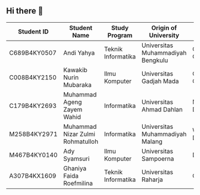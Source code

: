 ## Hi there 👋

| Student ID       | Student Name                      | Study Program         | Origin of University                   | Learning Path         | LinkedIn Link               |
|------------------|-----------------------------------|-----------------------|----------------------------------------|-----------------------|------------------------------|
| C689B4KY0507     | Andi Yahya                       | Teknik Informatika    | Universitas Muhammadiyah Bengkulu     | Cloud Computing          | [LinkedIn](https://linkedin.com/in/andi-yahya)   |
| C008B4KY2150     | Kawakib Nurin Mubaraka           | Ilmu Komputer         | Universitas Gadjah Mada               | Cloud Computing       | [LinkedIn](https://linkedin.com/in/kawakib-nurin) |
| C179B4KY2693     | Muhammad Ageng Zayem Wahid       | Informatika           | Universitas Ahmad Dahlan              | Mobile Development    | [LinkedIn](https://linkedin.com/in/muhammad-ageng)|
| M258B4KY2971     | Muhammad Nizar Zulmi Rohmatulloh | Informatika           | Universitas Muhammadiyah Malang       | Web Development       | [LinkedIn](https://linkedin.com/in/muhammad-nizar)|
| M467B4KY0140     | Ady Syamsuri                      | Ilmu Komputer         | Universitas Sampoerna                 | Data Science          | [LinkedIn](https://linkedin.com/in/ady-syamsuri)  |
| A307B4KX1609     | Ghaniya Faida Roefmilina         | Teknik Informatika    | Universitas Raharja                   | Cybersecurity         | [LinkedIn](https://linkedin.com/in/ghaniya-faida)  |


<!--

**Here are some ideas to get you started:**

🙋‍♀️ A short introduction - what is your organization all about?
🌈 Contribution guidelines - how can the community get involved?
👩‍💻 Useful resources - where can the community find your docs? Is there anything else the community should know?
🍿 Fun facts - what does your team eat for breakfast?
🧙 Remember, you can do mighty things with the power of [Markdown](https://docs.github.com/github/writing-on-github/getting-started-with-writing-and-formatting-on-github/basic-writing-and-formatting-syntax)
-->
